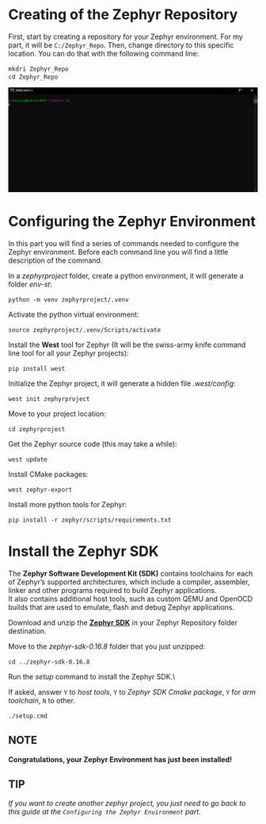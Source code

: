 
# Creating of the Zephyr Repository

First, start by creating a repository for your Zephyr environment. For my part, it will be `C:/Zephyr_Repo`. Then, change directory to this specific location. You can do that with the following command line:

```shell
mkdri Zephyr_Repo
cd Zephyr_Repo
```
![gif](./img/zephyr_repo.gif)


# Configuring the Zephyr Environment

In this part you will find a series of commands needed to configure the Zephyr environment. Before each command line you will find a little description of the command.

In a *zephyrproject* folder, create a python environment, it will generate a folder *env-st*:

```shell
python -m venv zephyrproject/.venv
```

Activate the python virtual environment:

```shell
source zephyrproject/.venv/Scripts/activate
```

Install the **West** tool for Zephyr (It will be the swiss-army knife command line tool for all your Zephyr projects):

```shell
pip install west
```

Initialize the Zephyr project, it will generate a hidden file *.west/config*:

```shell
west init zephyrproject
```

Move to your project location:

```shell
cd zephyrproject
```

Get the Zephyr source code (this may take a while):

```shell
west update
```

Install CMake packages:

```shell
west zephyr-export
```

Install more python tools for Zephyr:

```shell
pip install -r zephyr/scripts/requirements.txt
```


# Install the Zephyr SDK

The **Zephyr Software Development Kit (SDK)** contains toolchains for each of Zephyr’s supported architectures, which include a compiler, assembler, linker and other programs required to build Zephyr applications.\
It also contains additional host tools, such as custom QEMU and OpenOCD builds that are used to emulate, flash and debug Zephyr applications.

Download and unzip the **[Zephyr SDK](https://github.com/zephyrproject-rtos/sdk-ng/releases/tag/v0.16.8)** in your Zephyr Repository folder destination.


Move to the *zephyr-sdk-0.16.8* folder that you just unzipped:

```shell
cd ../zephyr-sdk-0.16.8
```

Run the *setup* command to install the Zephyr SDK.\

If asked, answer ```Y``` to *host tools*, ```Y``` to *Zephyr SDK Cmake package*, ```Y``` for *arm toolchain*, ```N``` to other.

```shell
./setup.cmd
```

## NOTE  
**Congratulations, your Zephyr Environment has just been installed!**

## TIP
*If you want to create another zephyr project, you just need to go back to this guide at the `Configuring the Zephyr Environment` part.*
